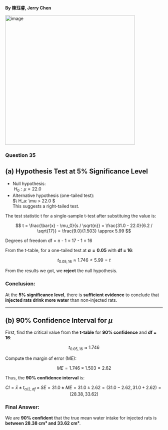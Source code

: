 **By 陳珏睿, Jerry Chen**

<img width="414" alt="image" src="https://github.com/user-attachments/assets/b75a350d-f4a1-4eaa-9897-15b0f9b1069b" />

### Question 35

## **(a) Hypothesis Test at 5% Significance Level**  
 
- Null hypothesis:  
  $\ H_0: \mu = 22.0$  
- Alternative hypothesis (one-tailed test):  
  $\ H_a: \mu > 22.0 $  
  This suggests a right-tailed test.

The test statistic t for a single-sample t-test after substituing the value is:  

$$
t = \frac{\bar{x} - \mu_0}{s / \sqrt{n}} = \frac{31.0 - 22.0}{6.2 / \sqrt{17}} = \frac{9.0}{1.503} \approx 5.99
$$  

Degrees of freedom df = n - 1 = 17 - 1 = 16 

From the t-table, for a one-tailed test at **$\alpha = 0.05$** with **df = 16**:  

$$
t_{0.05,16} \approx 1.746 < 5.99 = t
$$  

From the results we got, we **reject** the null hypothesis.

### **Conclusion:**  
At the **5% significance level**, there is **sufficient evidence** to conclude that **injected rats drink more water** than non-injected rats.

---

## **(b) 90% Confidence Interval for $\mu$**  

First, find the critical value from the **t-table** for **90% confidence** and **df = 16**:  

$$
t_{0.05,16} \approx 1.746
$$  

Compute the margin of error (ME):  

$$
ME = 1.746 \times 1.503 = 2.62
$$  

Thus, the **90% confidence interval** is:  

$$
CI = \bar{x} \pm t_{\alpha/2, df} \times SE = 31.0 \pm ME = 31.0 \pm 2.62 = (31.0 - 2.62, 31.0 + 2.62) = (28.38, 33.62)
$$  

### **Final Answer:**  
We are **90% confident** that the true mean water intake for injected rats is **between 28.38 cm³ and 33.62 cm³**.
